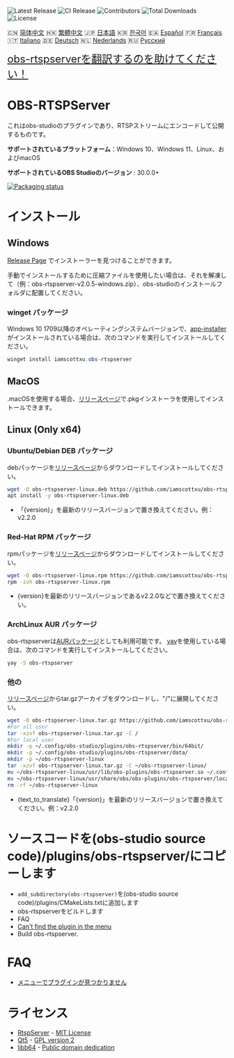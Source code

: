 ![Latest Release](https://img.shields.io/github/v/release/iamscottxu/obs-rtspserver.svg)
![CI Release](https://github.com/iamscottxu/obs-rtspserver/workflows/CI%20Release/badge.svg)
![Contributors](https://img.shields.io/github/contributors/iamscottxu/obs-rtspserver.svg)
![Total Downloads](https://img.shields.io/github/downloads/iamscottxu/obs-rtspserver/total.svg)
![License](https://img.shields.io/github/license/iamscottxu/obs-rtspserver.svg)


🇨🇳 [简体中文](//github.com/iamscottxu/obs-rtspserver/blob/master/README_zh-CN.md)
🇭🇰 [繁體中文](//github.com/iamscottxu/obs-rtspserver/blob/master/README_zh-TW.md)
🇯🇵 [日本語](//github.com/iamscottxu/obs-rtspserver/blob/master/README_ja-JP.md)
🇰🇷 [한국어](//github.com/iamscottxu/obs-rtspserver/blob/master/README_ko-KR.md)
🇪🇦 [Español](//github.com/iamscottxu/obs-rtspserver/blob/master/README_es-ES.md)
🇫🇷 [Français](//github.com/iamscottxu/obs-rtspserver/blob/master/README_fr-FR.md)
🇮🇹 [Italiano](//github.com/iamscottxu/obs-rtspserver/blob/master/README_it-IT.md)
🇩🇪 [Deutsch](//github.com/iamscottxu/obs-rtspserver/blob/master/README_de-DE.md)
🇳🇱 [Nederlands](//github.com/iamscottxu/obs-rtspserver/blob/master/README_nl-NL.md)
🇷🇺 [Русский](//github.com/iamscottxu/obs-rtspserver/blob/master/README_ru-RU.md)

<font size="5">[obs-rtspserverを翻訳するのを助けてください！](https://www.transifex.com/scott-xu/obs-rtspserver)</font>

# OBS-RTSPServer

これはobs-studioのプラグインであり、RTSPストリームにエンコードして公開するものです。

**サポートされているプラットフォーム**：Windows 10、Windows 11、Linux、およびmacOS

**サポートされているOBS Studioのバージョン** : 30.0.0+

[![Packaging status](https://repology.org/badge/vertical-allrepos/obs-rtspserver.svg)](https://repology.org/project/obs-rtspserver/versions)

# インストール
## Windows
[Release Page](https://github.com/iamscottxu/obs-rtspserver/releases) でインストーラーを見つけることができます。

手動でインストールするために圧縮ファイルを使用したい場合は、それを解凍して（例：obs-rtspserver-v2.0.5-windows.zip）、obs-studioのインストールフォルダに配置してください。

### winget パッケージ
Windows 10 1709以降のオペレーティングシステムバージョンで、[app-installer](https://www.microsoft.com/store/productId/9NBLGGH4NNS1)がインストールされている場合は、次のコマンドを実行してインストールしてください。

```powershell
winget install iamscottxu.obs-rtspserver
```

## MacOS
.macOSを使用する場合、[リリースページ](https://github.com/iamscottxu/obs-rtspserver/releases)で.pkgインストーラを使用してインストールできます。

## Linux (Only x64)
### Ubuntu/Debian DEB パッケージ
debパッケージを[リリースページ](https://github.com/iamscottxu/obs-rtspserver/releases)からダウンロードしてインストールしてください。

```bash
wget -O obs-rtspserver-linux.deb https://github.com/iamscottxu/obs-rtspserver/releases/download/{version}/obs-rtspserver-{version}-linux.deb
apt install -y obs-rtspserver-linux.deb
```
* 「{version}」を最新のリリースバージョンで置き換えてください。例：v2.2.0

### Red-Hat RPM パッケージ
rpmパッケージを[リリースページ](https://github.com/iamscottxu/obs-rtspserver/releases)からダウンロードしてインストールしてください。

```bash
wget -O obs-rtspserver-linux.rpm https://github.com/iamscottxu/obs-rtspserver/releases/download/{version}/obs-rtspserver-{version}-linux.rpm
rpm -ivh obs-rtspserver-linux.rpm
```
* {version}を最新のリリースバージョンであるv2.2.0などで置き換えてください。

### ArchLinux AUR パッケージ
obs-rtspserverは[AURパッケージ](https://aur.archlinux.org/packages/?O=0&K=obs-rtspserver)としても利用可能です。
[yay](https://github.com/Jguer/yay)を使用している場合は、次のコマンドを実行してインストールしてください。

```bash
yay -S obs-rtspserver
```

### 他の
[リリースページ](https://github.com/iamscottxu/obs-rtspserver/releases)からtar.gzアーカイブをダウンロードし、"/"に展開してください。

```bash
wget -O obs-rtspserver-linux.tar.gz https://github.com/iamscottxu/obs-rtspserver/releases/download/{version}/obs-rtspserver-{version}-linux.tar.gz
#For all user
tar -xzvf obs-rtspserver-linux.tar.gz -C /
#For local user
mkdir -p ~/.config/obs-studio/plugins/obs-rtspserver/bin/64bit/
mkdir -p ~/.config/obs-studio/plugins/obs-rtspserver/data/
mkdir -p ~/obs-rtspserver-linux
tar -xzvf obs-rtspserver-linux.tar.gz -C ~/obs-rtspserver-linux/
mv ~/obs-rtspserver-linux/usr/lib/obs-plugins/obs-rtspserver.so ~/.config/obs-studio/plugins/obs-rtspserver/bin/64bit/obs-rtspserver.so
mv ~/obs-rtspserver-linux/usr/share/obs/obs-plugins/obs-rtspserver/locale ~/.config/obs-studio/plugins/obs-rtspserver/data/locale
rm -rf ~/obs-rtspserver-linux
```
* {text_to_translate}「{version}」を最新のリリースバージョンで置き換えてください。例：v2.2.0


# ソースコードを(obs-studio source code)/plugins/obs-rtspserver/にコピーします
* `add_subdirectory(obs-rtspserver)`を(obs-studio source code)/plugins/CMakeLists.txtに追加します
* obs-rtspserverをビルドします
* FAQ
* [Can't find the plugin in the menu](https://github.com/iamscottxu/obs-rtspserver/wiki/FAQ#cant-find-the-plugin-in-the-menu)
* Build obs-rtspserver.

# FAQ
* [メニューでプラグインが見つかりません](https://github.com/iamscottxu/obs-rtspserver/wiki/FAQ#cant-find-the-plugin-in-the-menu)

# ライセンス
* [RtspServer](https://github.com/PHZ76/RtspServer/) - [MIT License](https://github.com/PHZ76/RtspServer/blob/master/LICENSE)
* [Qt5](https://www.qt.io/) - [GPL version 2](https://doc.qt.io/qt-5/licensing.html)
* [libb64](https://sourceforge.net/projects/libb64/) - [Public domain dedication](https://sourceforge.net/p/libb64/git/ci/master/tree/LICENSE)
